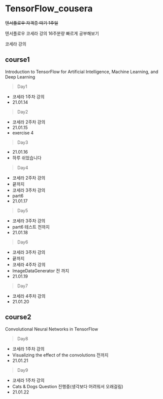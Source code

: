 # TensorFlow_cousera

~~텐서플로우 자격증 따기 1주일~~

텐서플로우 코세라 강의 16주분량 빠르게 공부해보기

코세라 강의

## course1

Introduction to TensorFlow for Artificial Intelligence, Machine Learning, and Deep Learning

> Day1

- 코세라 1주차 강의
- 21.01.14

> Day2

- 코세라 2주차 강의
- 21.01.15
- exercise 4

> Day3

- 21.01.16
- 하루 쉬었습니다

> Day4

- 코세라 2주차 강의
- 끝까지
- 코세라 3주차 강의
- part6
- 21.01.17

> Day5

- 코세라 3주차 강의
- part6 테스트 전까지
- 21.01.18

> Day6

- 코세라 3주차 강의
- 끝까지
- 코세라 4주차 강의
- ImageDataGenerator 전 까지
- 21.01.19

> Day7

- 코세라 4주차 강의
- 21.01.20

## course2

Convolutional Neural Networks in TensorFlow

> Day8

- 코세라 1주차 강의
- Visualizing the effect of the convolutions 전까지
- 21.01.21

> Day9

- 코세라 1주차 강의
- Cats & Dogs Question 진행중(생각보다 어려워서 오래걸림)
- 21.01.22
